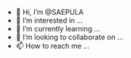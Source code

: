 - 👋 Hi, I’m @SAEPULA
- 👀 I’m interested in ...
- 🌱 I’m currently learning ...
- 💞️ I’m looking to collaborate on ...
- 📫 How to reach me ...

<!---
SAEPULA/SAEPULA is a ✨ special ✨ repository because its `README.md` (this file) appears on your GitHub profile.
You can click the Preview link to take a look at your changes.
--->
